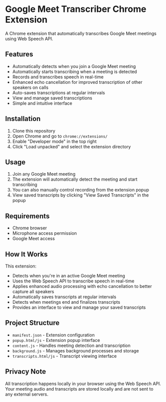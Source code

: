 # Google Meet Transcriber Chrome Extension

A Chrome extension that automatically transcribes Google Meet meetings using Web Speech API.

## Features
- Automatically detects when you join a Google Meet meeting
- Automatically starts transcribing when a meeting is detected
- Records and transcribes speech in real-time
- Enhanced echo cancellation for improved transcription of other speakers on calls
- Auto-saves transcriptions at regular intervals
- View and manage saved transcriptions
- Simple and intuitive interface

## Installation

1. Clone this repository
2. Open Chrome and go to `chrome://extensions/`
3. Enable "Developer mode" in the top right
4. Click "Load unpacked" and select the extension directory

## Usage

1. Join any Google Meet meeting
2. The extension will automatically detect the meeting and start transcribing
3. You can also manually control recording from the extension popup
4. View saved transcripts by clicking "View Saved Transcripts" in the popup

## Requirements

- Chrome browser
- Microphone access permission
- Google Meet access

## How It Works

This extension:
- Detects when you're in an active Google Meet meeting
- Uses the Web Speech API to transcribe speech in real-time
- Applies enhanced audio processing with echo cancellation to better capture all speakers
- Automatically saves transcripts at regular intervals
- Detects when meetings end and finalizes transcripts
- Provides an interface to view and manage your saved transcripts

## Project Structure

- `manifest.json` - Extension configuration
- `popup.html/js` - Extension popup interface
- `content.js` - Handles meeting detection and transcription
- `background.js` - Manages background processes and storage
- `transcripts.html/js` - Transcript viewing interface

## Privacy Note

All transcription happens locally in your browser using the Web Speech API. Your meeting audio and transcripts are stored locally and are not sent to any external servers. 